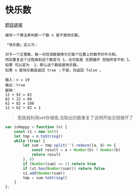 # 快乐数
<a href="https://leetcode-cn.com/problems/happy-number/" target="_blank">题目链接</a>


```
编写一个算法来判断一个数 n 是不是快乐数。

「快乐数」定义为：

对于一个正整数，每一次将该数替换为它每个位置上的数字的平方和。
然后重复这个过程直到这个数变为 1，也可能是 无限循环 但始终变不到 1。
如果 可以变为  1，那么这个数就是快乐数。
如果 n 是快乐数就返回 true ；不是，则返回 false 。

输入：n = 19
输出：true
解释：
12 + 92 = 82
82 + 22 = 68
62 + 82 = 100
12 + 02 + 02 = 1
```

> 思路就利用set存储值,当取出的数重复了说明开始无限循环了

```js
var isHappy = function (n) {
    const s1 = new Set()
    let tmp = n.toString()
    while (true) {
        let sum = tmp.split('').reduce((a, b) => {
            const result = a + Number(b) * Number(b)
            return result
        }, 0)
        if (Number(sum) == 1) return true
        if (s1.has(Number(sum))) return false
        s1.add(Number(sum))
        tmp = sum.toString()
    }
};
```